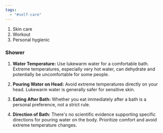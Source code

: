 ```yaml
---
tags:
  - "#self-care"
---
```


1. Skin care
2. Workout
3. Personal hygienic
### Shower
1. **Water Temperature:** Use lukewarm water for a comfortable bath. Extreme temperatures, especially very hot water, can dehydrate and potentially be uncomfortable for some people.

2. **Pouring Water on Head:** Avoid extreme temperatures directly on your head. Lukewarm water is generally safer for sensitive skin.

3. **Eating After Bath:** Whether you eat immediately after a bath is a personal preference, not a strict rule.

4. **Direction of Bath:** There's no scientific evidence supporting specific directions for pouring water on the body. Prioritize comfort and avoid extreme temperature changes.